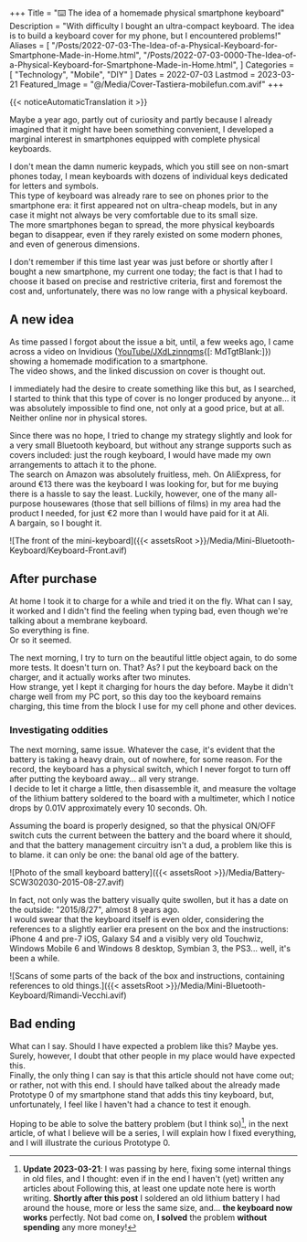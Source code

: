 +++
Title = "⌨️ The idea of ​​a homemade physical smartphone keyboard"
Description = "With difficulty I bought an ultra-compact keyboard. The idea is to build a keyboard cover for my phone, but I encountered problems!"
Aliases = [
  "/Posts/2022-07-03-The-Idea-of-a-Physical-Keyboard-for-Smartphone-Made-in-Home.html",
  "/Posts/2022-07-03-0000-The-Idea-of-a-Physical-Keyboard-for-Smartphone-Made-in-Home.html",
]
Categories = [ "Technology", "Mobile", "DIY" ]
Dates = 2022-07-03
Lastmod = 2023-03-21
Featured_Image = "@/Media/Cover-Tastiera-mobilefun.com.avif"
+++

{{< noticeAutomaticTranslation it >}}



Maybe a year ago, partly out of curiosity and partly because I already imagined that it might have been something convenient, I developed a marginal interest in smartphones equipped with complete physical keyboards.

I don't mean the damn numeric keypads, which you still see on non-smart phones today, I mean keyboards with dozens of individual keys dedicated for letters and symbols.  
This type of keyboard was already rare to see on phones prior to the smartphone era: it first appeared not on ultra-cheap models, but in any case it might not always be very comfortable due to its small size.  
The more smartphones began to spread, the more physical keyboards began to disappear, even if they rarely existed on some modern phones, and even of generous dimensions.

I don't remember if this time last year was just before or shortly after I bought a new smartphone, my current one today; the fact is that I had to choose it based on precise and restrictive criteria, first and foremost the cost and, unfortunately, there was no low range with a physical keyboard.

## A new idea

As time passed I forgot about the issue a bit, until, a few weeks ago, I came across a video on Invidious ([YouTube/JXdLzinnqms](https://invidious.snopyta.org/JXdLzinnqms){[: MdTgtBlank:]}) showing a homemade modification to a smartphone.  
The video shows, and the linked discussion on cover is thought out.

I immediately had the desire to create something like this but, as I searched, I started to think that this type of cover is no longer produced by anyone... it was absolutely impossible to find one, not only at a good price, but at all. Neither online nor in physical stores.

Since there was no hope, I tried to change my strategy slightly and look for a very small Bluetooth keyboard, but without any strange supports such as covers included: just the rough keyboard, I would have made my own arrangements to attach it to the phone.  
The search on Amazon was absolutely fruitless, meh. On AliExpress, for around €13 there was the keyboard I was looking for, but for me buying there is a hassle to say the least. Luckily, however, one of the many all-purpose housewares (those that sell billions of films) in my area had the product I needed, for just €2 more than I would have paid for it at Ali.  
A bargain, so I bought it.

![The front of the mini-keyboard]({{< assetsRoot >}}/Media/Mini-Bluetooth-Keyboard/Keyboard-Front.avif)

## After purchase

At home I took it to charge for a while and tried it on the fly. What can I say, it worked and I didn't find the feeling when typing bad, even though we're talking about a membrane keyboard.  
So everything is fine.  
Or so it seemed.

The next morning, I try to turn on the beautiful little object again, to do some more tests. It doesn't turn on. That? As? I put the keyboard back on the charger, and it actually works after two minutes.  
How strange, yet I kept it charging for hours the day before. Maybe it didn't charge well from my PC port, so this day too the keyboard remains charging, this time from the block I use for my cell phone and other devices.

### Investigating oddities

The next morning, same issue. Whatever the case, it's evident that the battery is taking a heavy drain, out of nowhere, for some reason. For the record, the keyboard has a physical switch, which I never forgot to turn off after putting the keyboard away... all very strange.  
I decide to let it charge a little, then disassemble it, and measure the voltage of the lithium battery soldered to the board with a multimeter, which I notice drops by 0.01V approximately every 10 seconds. Oh.

Assuming the board is properly designed, so that the physical ON/OFF switch cuts the current between the battery and the board where it should, and that the battery management circuitry isn't a dud, a problem like this is to blame. it can only be one: the banal old age of the battery.

![Photo of the small keyboard battery]({{< assetsRoot >}}/Media/Battery-SCW302030-2015-08-27.avif)

In fact, not only was the battery visually quite swollen, but it has a date on the outside: "2015/8/27", almost 8 years ago.  
I would swear that the keyboard itself is even older, considering the references to a slightly earlier era present on the box and the instructions: iPhone 4 and pre-7 iOS, Galaxy S4 and a visibly very old Touchwiz, Windows Mobile 6 and Windows 8 desktop, Symbian 3, the PS3... well, it's been a while.

![Scans of some parts of the back of the box and instructions, containing references to old things.]({{< assetsRoot >}}/Media/Mini-Bluetooth-Keyboard/Rimandi-Vecchi.avif)

## Bad ending

What can I say. Should I have expected a problem like this? Maybe yes. Surely, however, I doubt that other people in my place would have expected this.  
Finally, the only thing I can say is that this article should not have come out; or rather, not with this end. I should have talked about the already made Prototype 0 of my smartphone stand that adds this tiny keyboard, but, unfortunately, I feel like I haven't had a chance to test it enough.

Hoping to be able to solve the battery problem (but I think so)[^New Battery], in the next article, of what I believe will be a series, I will explain how I fixed everything, and I will illustrate the curious Prototype 0.

[^New Battery]: **Update 2023-03-21**: I was passing by here, fixing some internal things in old files, and I thought: even if in the end I haven't (yet) written any articles about Following this, at least one update note here is worth writing. **Shortly after this post** I soldered an old lithium battery I had around the house, more or less the same size, and... **the keyboard now works** perfectly. Not bad come on, **I solved** the problem **without spending** any more money!
